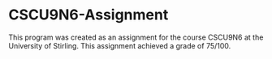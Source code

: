 # CSCU9N6-Assignment
This program was created as an assignment for the course CSCU9N6 at the University of Stirling.
This assignment achieved a grade of 75/100.
